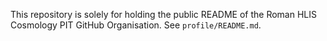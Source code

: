 This repository is solely for holding the public README of the Roman HLIS Cosmology PIT GitHub Organisation. See `profile/README.md`.
